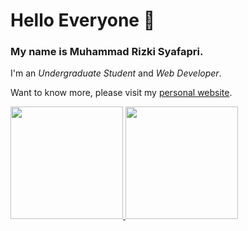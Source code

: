 # Hello Everyone 👋

### My name is **Muhammad Rizki Syafapri**.
I'm an *Undergraduate Student* and *Web Developer*.

Want to know more, please visit my [personal website](https://mrsyafapri.github.io/).

<p align="left">
<a href="https://github.com/mrsyafapri">
  <img height="180em" src="https://github-readme-stats-eight-theta.vercel.app/api?username=mrsyafapri&show_icons=true&theme=algolia&include_all_commits=true&count_private=true"/>
  <img height="180em" src="https://github-readme-stats-eight-theta.vercel.app/api/top-langs/?username=mrsyafapri&layout=compact&langs_count=8&theme=algolia"/>
</a>
</p>
